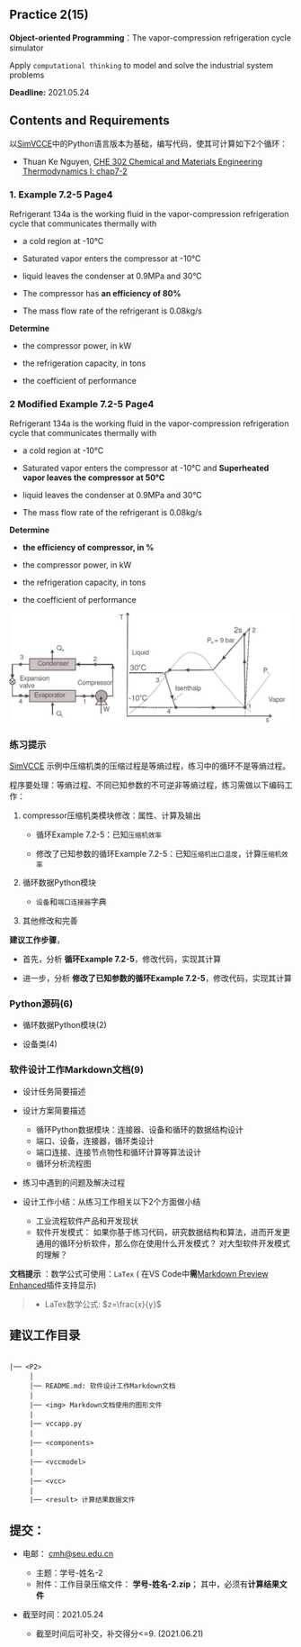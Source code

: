 ## Practice 2(15)

**Object-oriented Programming**：The  vapor-compression refrigeration cycle simulator 

Apply `computational thinking` to model and solve the industrial system problems

**Deadline:**  2021.05.24

## Contents and Requirements

以[SimVCCE](https://github.com/PySEE/SimVCCE)中的Python语言版本为基础，编写代码，使其可计算如下2个循环：

* Thuan Ke Nguyen, [CHE 302 Chemical and Materials Engineering Thermodynamics I: chap7-2](https://www.cpp.edu/~tknguyen/che302/Notes/chap7-2.pdf)

### 1. Example 7.2-5 Page4 

Refrigerant 134a is the working fluid in the vapor-compression refrigeration cycle that communicates thermally with

* a cold region at -10°C 

* Saturated vapor enters the compressor at -10°C 

* liquid leaves the condenser at 0.9MPa and 30°C 

* The compressor has **an efficiency of 80%** 

* The mass flow rate of the refrigerant is 0.08kg/s 

**Determine**

 * the compressor power, in kW
 
 * the refrigeration capacity, in tons
 
 * the coefficient of performance

### 2 Modified Example 7.2-5 Page4 

Refrigerant 134a is the working fluid in the vapor-compression refrigeration cycle that communicates thermally with

* a cold region at -10°C 

* Saturated vapor enters the compressor at -10°C and **Superheated vapor leaves the compressor at 50°C** 

* liquid leaves the condenser at 0.9MPa and 30°C

* The mass flow rate of the refrigerant is 0.08kg/s

**Determine**

* **the efficiency of compressor, in %** 

* the compressor power, in kW
 
* the refrigeration capacity, in tons
 
* the coefficient of performance

 ![](img/example725.jpg) 

### 练习提示

[SimVCCE](https://github.com/PySEE/SimVCCE) 示例中压缩机类的压缩过程是等熵过程，练习中的循环不是等熵过程。

程序要处理：等熵过程、不同已知参数的不可逆非等熵过程，练习需做以下编码工作：

1. compressor压缩机类模块修改：属性、计算及输出

   * 循环Example 7.2-5：已知`压缩机效率`
 
   * 修改了已知参数的循环Example 7.2-5：已知`压缩机出口温度`，计算`压缩机效率`

2. 循环数据Python模块

   * `设备`和`端口连接器`字典

3. 其他修改和完善

**建议工作步骤**，

* 首先，分析 **循环Example 7.2-5**，修改代码，实现其计算

* 进一步，分析 **修改了已知参数的循环Example 7.2-5**，修改代码，实现其计算

### Python源码(6)

* 循环数据Python模块(2)

* 设备类(4)

### 软件设计工作Markdown文档(9)

* 设计任务简要描述

* 设计方案简要描述
  * 循环Python数据模块：连接器、设备和循环的数据结构设计
  * 端口、设备，连接器，循环类设计
  * 端口连接、连接节点物性和循环计算等算法设计 
  * 循环分析流程图 
  
* 练习中遇到的问题及解决过程 
  
* 设计工作小结：从练习工作相关以下2个方面做小结
   * 工业流程软件产品和开发现状 
   * 软件开发模式： 如果你基于练习代码，研究数据结构和算法，进而开发更通用的循环分析软件，那么你在使用什么开发模式？ 对大型软件开发模式的理解？

**文档提示** ：数学公式可使用：`LaTex` ( 在VS Code中**需**[Markdown Preview Enhanced](https://shd101wyy.github.io/markdown-preview-enhanced/#/zh-cn/)插件支持显示)

>* LaTex数学公式: $z=\frac{x}{y}$

## 建议工作目录

```txt
 
|── <P2>
     │ 
     │── README.md: 软件设计工作Markdown文档
     | 
     |── <img> Markdown文档使用的图形文件
     |
     |── vccapp.py
     |
     |── <components> 
     |        
     |── <vccmodel> 
     |
     |── <vcc> 
     |
     |── <result> 计算结果数据文件 
```  

## 提交：

* 电邮： cmh@seu.edu.cn
  * 主题：学号-姓名-2
  * 附件：工作目录压缩文件： **学号-姓名-2.zip**； 其中，必须有**计算结果文件**

* 截至时间：2021.05.24
  * 截至时间后可补交，补交得分<=9. (2021.06.21)


